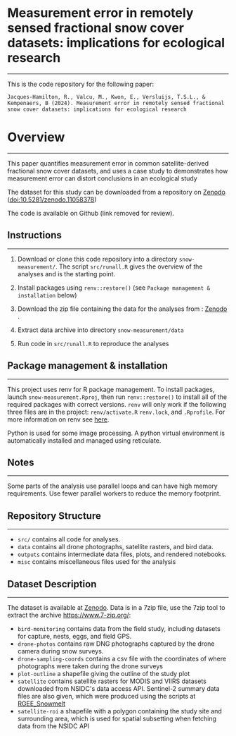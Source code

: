# Measurement error in remotely sensed fractional snow cover datasets: implications for ecological research

------------------------------------------------------------------------

This is the code repository for the following paper:

`Jacques-Hamilton, R., Valcu, M., Kwon, E., Versluijs, T.S.L., & Kempenaers, B (2024). Measurement error in remotely sensed fractional snow cover datasets: implications for ecological research`

# Overview

------------------------------------------------------------------------

This paper quantifies measurement error in common satellite-derived fractional snow cover datasets, and uses a case study to demonstrates how measurement error can distort conclusions in an ecological study

The dataset for this study can be downloaded from a repository on [Zenodo](link) (<doi:10.5281/zenodo.11058378>)

The code is available on Github (link removed for review).

## Instructions

------------------------------------------------------------------------

1.  Download or clone this code repository into a directory `snow-measurement/`. The script `src/runall.R` gives the overview of the analyses and is the starting point.

2.  Install packages using `renv::restore()` (see `Package management & installation` below)

3.  Download the zip file containing the data for the analyses from : [Zenodo](link) .

4.  Extract data archive into directory `snow-measurement/data`

5.  Run code in `src/runall.R` to reproduce the analyses

## Package management & installation

------------------------------------------------------------------------

This project uses renv for R package management. To install packages, launch `snow-measurement.Rproj`, then run `renv::restore()` to install all of the required packages with correct versions. `renv` will only work if the following three files are in the project: `renv/activate.R` `renv.lock`, and `.Rprofile`. For more information on renv see [here](https://rstudio.github.io/renv/articles/renv.html).

Python is used for some image processing. A python virtual environment is automatically installed and managed using reticulate.

## Notes

------------------------------------------------------------------------

Some parts of the analysis use parallel loops and can have high memory requirements. Use fewer parallel workers to reduce the memory footprint.

## Repository Structure

------------------------------------------------------------------------

-   `src/` contains all code for analyses.
-   `data` contains all drone photographs, satellite rasters, and bird data.
-   `outputs` contains intermediate data files, plots, and rendered notebooks.
-   `misc` contains miscellaneous files used for the analysis

## Dataset Description

------------------------------------------------------------------------

The dataset is available at [Zenodo](link). Data is in a 7zip file, use the 7zip tool to extract the archive https://www.7-zip.org/:

-   `bird-monitoring` contains data from the field study, including datasets for capture, nests, eggs, and field GPS.
-   `drone-photos` contains raw DNG photographs captured by the drone camera during snow surveys. 
-   `drone-sampling-coords` contains a csv file with the coordinates of where photographs were taken during the drone surveys
-   `plot-outline` a shapefile giving the outline of the study plot
-   `satellite` contains satellite rasters for MODIS and VIIRS datasets downloaded from NSIDC's data access API. Sentinel-2 summary data files are also given, which were produced using the scripts at [RGEE_Snowmelt](https://github.com/TVersluijs/RGEE_Snowmelt)
-   `satellite-roi` a shapefile with a polygon containing the study site and surrounding area, which is used for spatial subsetting when fetching data from the NSIDC API
